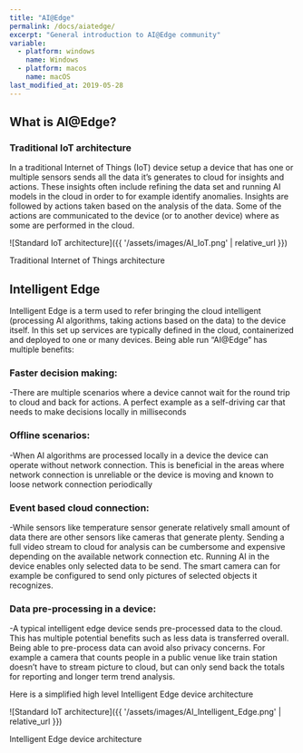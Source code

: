 ```yaml
---
title: "AI@Edge"
permalink: /docs/aiatedge/
excerpt: "General introduction to AI@Edge community"
variable:
  - platform: windows
    name: Windows
  - platform: macos
    name: macOS
last_modified_at: 2019-05-28
---
```


## What is AI@Edge?

### Traditional IoT architecture
In a traditional Internet of Things (IoT) device setup a device that has one or multiple sensors sends all the data it’s generates to cloud for insights and actions. These insights often include refining the data set and running AI models in the cloud in order to for example identify anomalies. Insights are followed by actions taken based on the analysis of the data. Some of the actions are communicated to the device (or to another device) where as some are performed in the cloud. 

![Standard IoT architecture]({{ '/assets/images/AI_IoT.png' | relative_url }})

Traditional Internet of Things architecture

## Intelligent Edge
Intelligent Edge is a term used to refer bringing the cloud intelligent (processing AI algorithms, taking actions based on the data) to the device itself. In this set up services are typically defined in the cloud, containerized and deployed to one or many devices. Being able run “AI@Edge” has multiple benefits:

### Faster decision making:
-There are multiple scenarios where a device cannot wait for the round trip to cloud and back for actions. A perfect example as a self-driving car that needs to make decisions locally in milliseconds

### Offline scenarios:
-When AI algorithms are processed locally in a device the device can operate without network connection. This is beneficial in the areas where network connection is unreliable or the device is moving and known to loose network connection periodically

### Event based cloud connection:
-While sensors like temperature sensor generate relatively small amount of data there are other sensors like cameras that generate plenty. Sending a full video stream to cloud for analysis can be cumbersome and expensive depending on the available network connection etc. Running AI in the device enables only selected data to be send. The smart camera can for example be configured to send only pictures of selected objects it recognizes.

### Data pre-processing in a device:
-A typical intelligent edge device sends pre-processed data to the cloud. This has multiple potential benefits such as less data is transferred overall. Being able to pre-process data can avoid also privacy concerns. For example a camera that counts people in a public venue like train station doesn’t have to stream picture to cloud, but can only send back the totals for reporting and longer term trend analysis.

Here is a simplified high level Intelligent Edge device architecture

![Standard IoT architecture]({{ '/assets/images/AI_Intelligent_Edge.png' | relative_url }})

Intelligent Edge device architecture

